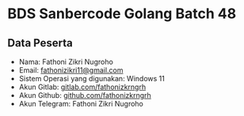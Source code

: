 # BDS Sanbercode Golang Batch 48

## Data Peserta

- Nama: Fathoni Zikri Nugroho
- Email: [fathonizikri11@gmail.com](fathonizikri11@gmail.com)
- Sistem Operasi yang digunakan: Windows 11
- Akun Gitlab: [gitlab.com/fathonizkrngrh](https://gitlab.com/fathonizkrngrh)
- Akun Github: [github.com/fathonizkrngrh](https://github.com/fathonizkrngrh)
- Akun Telegram: Fathoni Zikri Nugroho
